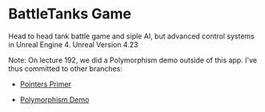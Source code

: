 # BattleTanks Game
Head to head tank battle game and siple AI, but advanced control systems in Unreal Engine 4.
Unreal Version 4.23

Note: On lecture 192, we did a Polymorphism demo outside of this app. I've thus committed to other branches:

+ [Pointers Primer](https://github.com/SaviorKai/PointersPrimer "Pointers Primer")

+ [Polymorphism Demo](https://github.com/SaviorKai/Polymorphism-Demo "Polymorphism Demo")

